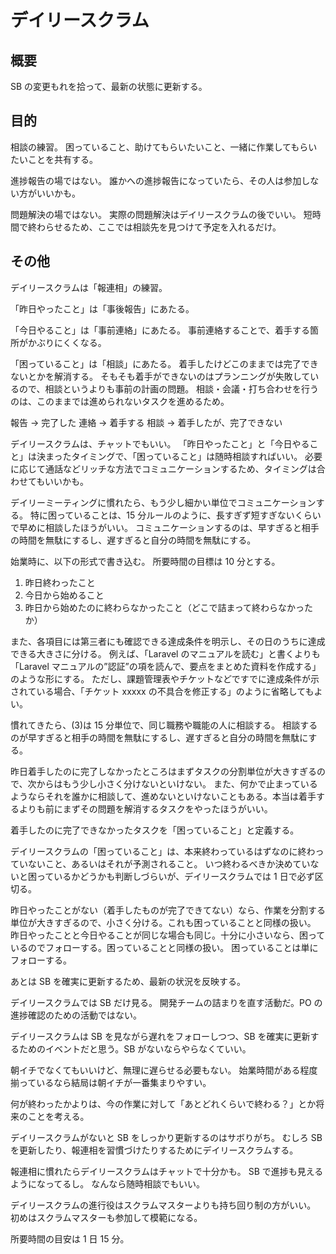 # デイリースクラム

## 概要

SB の変更もれを拾って、最新の状態に更新する。

## 目的

相談の練習。
困っていること、助けてもらいたいこと、一緒に作業してもらいたいことを共有する。

進捗報告の場ではない。
誰かへの進捗報告になっていたら、その人は参加しない方がいいかも。

問題解決の場ではない。
実際の問題解決はデイリースクラムの後でいい。
短時間で終わらせるため、ここでは相談先を見つけて予定を入れるだけ。

## その他

デイリースクラムは「報連相」の練習。

「昨日やったこと」は「事後報告」にあたる。

「今日やること」は「事前連絡」にあたる。
事前連絡することで、着手する箇所がかぶりにくくなる。

「困っていること」は「相談」にあたる。
着手したけどこのままでは完了できないとかを解消する。
そもそも着手ができないのはプランニングが失敗しているので、相談というよりも事前の計画の問題。
相談・会議・打ち合わせを行うのは、このままでは進められないタスクを進めるため。

報告 → 完了した
連絡 → 着手する
相談 → 着手したが、完了できない

デイリースクラムは、チャットでもいい。
「昨日やったこと」と「今日やること」は決まったタイミングで、「困っていること」は随時相談すればいい。
必要に応じて通話などリッチな方法でコミュニケーションするため、タイミングは合わせてもいいかも。

デイリーミーティングに慣れたら、もう少し細かい単位でコミュニケーションする。
特に困っていることは、15 分ルールのように、長すぎず短すぎないくらいで早めに相談したほうがいい。
コミュニケーションするのは、早すぎると相手の時間を無駄にするし、遅すぎると自分の時間を無駄にする。

始業時に、以下の形式で書き込む。
所要時間の目標は 10 分とする。

1. 昨日終わったこと
2. 今日から始めること
3. 昨日から始めたのに終わらなかったこと（どこで詰まって終わらなかったか）

また、各項目には第三者にも確認できる達成条件を明示し、その日のうちに達成できる大きさに分ける。
例えば、「Laravel のマニュアルを読む」と書くよりも「Laravel マニュアルの”認証”の項を読んで、要点をまとめた資料を作成する」のような形にする。
ただし、課題管理表やチケットなどですでに達成条件が示されている場合、「チケット xxxxx の不具合を修正する」のように省略してもよい。

慣れてきたら、(3)は 15 分単位で、同じ職務や職能の人に相談する。
相談するのが早すぎると相手の時間を無駄にするし、遅すぎると自分の時間を無駄にする。

昨日着手したのに完了しなかったところはまずタスクの分割単位が大きすぎるので、次からはもう少し小さく分けないといけない。
また、何かで止まっているようならそれを誰かに相談して、進めないといけないこともある。本当は着手するよりも前にまずその問題を解消するタスクをやったほうがいい。

着手したのに完了できなかったタスクを「困っていること」と定義する。

デイリースクラムの「困っていること」は、本来終わっているはずなのに終わっていないこと、あるいはそれが予測されること。
いつ終わるべきか決めていないと困っているかどうかも判断しづらいが、デイリースクラムでは 1 日で必ず区切る。

昨日やったことがない（着手したものが完了できてない）なら、作業を分割する単位が大きすぎるので、小さく分ける。これも困っていることと同様の扱い。
昨日やったことと今日やることが同じな場合も同じ。十分に小さいなら、困っているのでフォローする。困っていることと同様の扱い。
困っていることは単にフォローする。

あとは SB を確実に更新するため、最新の状況を反映する。

デイリースクラムでは SB だけ見る。
開発チームの詰まりを直す活動だ。PO の進捗確認のための活動ではない。

デイリースクラムは SB を見ながら遅れをフォローしつつ、SB を確実に更新するためのイベントだと思う。SB がないならやらなくていい。

朝イチでなくてもいいけど、無理に遅らせる必要もない。
始業時間がある程度揃っているなら結局は朝イチが一番集まりやすい。

何が終わったかよりは、今の作業に対して「あとどれくらいで終わる？」とか将来のことを考える。

デイリースクラムがないと SB をしっかり更新するのはサボりがち。
むしろ SB を更新したり、報連相を習慣づけたりするためにデイリースクラムする。

報連相に慣れたらデイリースクラムはチャットで十分かも。
SB で進捗も見えるようになってるし。
なんなら随時相談でもいい。

デイリースクラムの進行役はスクラムマスターよりも持ち回り制の方がいい。
初めはスクラムマスターも参加して模範になる。

所要時間の目安は 1 日 15 分。
